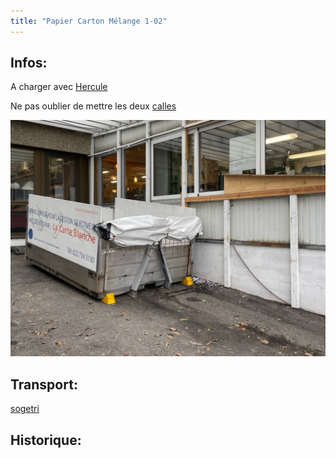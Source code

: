 ```yaml
---
title: "Papier Carton Mélange 1-02"
---
```


## Infos:
A charger avec [Hercule](/notes/equipements/vehicules/Hercule.md)

Ne pas oublier de mettre les deux [calles](/notes/equipements/consommables/C_CalleVehicule.md)

![PapierCarton](/notes/pieces_jointes/images/i_gestionMatieres/i_papierCarton/I_PapierCarton1.jpg)

## Transport:
[sogetri](/notes/utilisateurs/fournisseurs/sogetri.md)

## Historique: